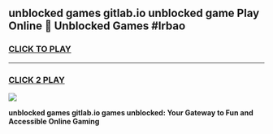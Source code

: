 
## unblocked games gitlab.io unblocked game Play Online 👋 Unblocked Games #lrbao
<h3>
<a href="https://premium.freeplayer.one?title=unblocked_games_gitlab.io&ref=21F">CLICK TO PLAY</a></h3>
<hr>

<h3>
<a href="https://premium.freeplayer.one?title=unblocked_games_gitlab.io&ref=21F">CLICK 2 PLAY</a>
  
</h3>

<a href="https://premium.freeplayer.one?title=unblocked_games_gitlab.io&ref=21F/"><img src="https://clearcache.store/games.png"></a>


**unblocked games gitlab.io games unblocked: Your Gateway to Fun and Accessible Online Gaming**
